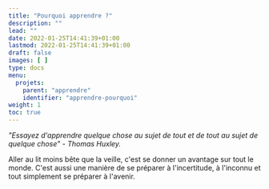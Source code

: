 ```yaml
---
title: "Pourquoi apprendre ?"
description: ""
lead: ""
date: 2022-01-25T14:41:39+01:00
lastmod: 2022-01-25T14:41:39+01:00
draft: false
images: [ ]
type: docs
menu:
  projets:
    parent: "apprendre"
    identifier: "apprendre-pourquoi"
weight: 1
toc: true
---
```


*"Essayez d'apprendre quelque chose au sujet de tout et de tout au sujet de quelque chose" - Thomas Huxley.*

Aller au lit moins bête que la veille, c'est se donner un avantage sur tout le monde. C'est aussi une manière de se
préparer à l'incertitude, à l'inconnu et tout simplement se préparer à l'avenir.

